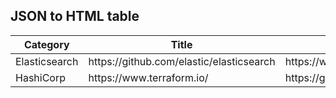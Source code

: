 ## JSON to HTML table
<!-- MARKDOWN-AUTO-DOCS:START (JSON_TO_HTML_TABLE:src=./json-to-readme-as-a-table.json) -->
<table class="JSON-TO-HTML-TABLE">
    <thead>
        <tr>
            <th class="category-th">Category</th>
            <th class="title-th">Title</th>
            <th class="log-th">Log</th>
        </tr>
    </thead>
    <tbody>
        <tr>
            <td class="category-td td_text">Elasticsearch</td>
            <td class="title-td td_text">https://github.com/elastic/elasticsearch</td>
            <td class="log-td td_text">https://www.elastic.co/</td>
        </tr>
        <tr>
            <td class="category-td td_text">HashiCorp</td>
            <td class="title-td td_text">https://www.terraform.io/</td>
            <td class="log-td td_text">https://github.com/hashicorp/terraform</td>
        </tr>
    </tbody>
</table>
<!-- MARKDOWN-AUTO-DOCS:END -->